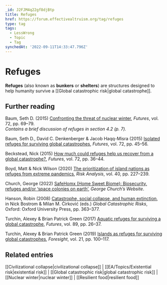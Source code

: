 ```yaml
---
_id: J2FJM4q22gf8djBtp
title: Refuges
href: https://forum.effectivealtruism.org/tag/refuges
type: tag
tags:
  - LessWrong
  - Topic
  - Tag
synchedAt: '2022-09-11T14:33:47.796Z'
---
```

# Refuges

**Refuges** (also known as **bunkers** or **shelters**) are structures designed to help humanity survive a [[Global catastrophic risk|global catastrophe]].

Further reading
---------------

Baum, Seth D. (2015) [Confronting the threat of nuclear winter](https://doi.org/10.1016/j.futures.2015.03.004), *Futures*, vol. 72, pp. 69–79.  
*Contains a brief discussion of refuges in section 4.2 (p. 7).*

Baum, Seth D., David C. Denkenberger & Jacob Haqq-Misra (2015) [Isolated refuges for surviving global catastrophes](https://doi.org/10.1016/j.futures.2015.03.009), *Futures*, vol. 72, pp. 45–56.

Beckstead, Nick (2015) [How much could refuges help us recover from a global catastrophe?](https://doi.org/10.1016/j.futures.2014.11.003), *Futures*, vol. 72, pp. 36–44.

Boyd, Matt & Nick Wilson (2020) [The prioritization of island nations as refuges from extreme pandemics](https://doi.org/10.1111/risa.13398), *Risk Analysis*, vol. 40, pp. 227–239.

Church, George (2022) [SafeHomx (Home Sweet Biome): Biosecurity, refuges and/or ‘space colonies on earth’](https://arep.med.harvard.edu/gmc/safehomx.html), *George Church’s Website*.

Hanson, Robin (2008) [Catastrophe, social collapse, and human extinction](https://doi.org/10.1093/oso/9780198570509.003.0023), in Nick Bostrom & Milan M. Ćirković (eds.) *Global Catastrophic Risks*, Oxford: Oxford University Press, pp. 363–377.

Turchin, Alexey & Brian Patrick Green (2017) [Aquatic refuges for surviving a global catastrophe](https://doi.org/10.1016/j.futures.2017.03.010), *Futures*, vol. 89, pp. 26–37.

Turchin, Alexey & Brian Patrick Green (2019) [Islands as refuges for surviving global catastrophes](https://doi.org/10.1108/FS-04-2018-0031), *Foresight*, vol. 21, pp. 100–117.

Related entries
---------------

[[Civilizational collapse|civilizational collapse]] | [[EA/Topics/Existential risk|existential risk]] | [[Global catastrophic risk|global catastrophic risk]] | [[Nuclear winter|nuclear winter]] | [[Resilient food|resilient food]]